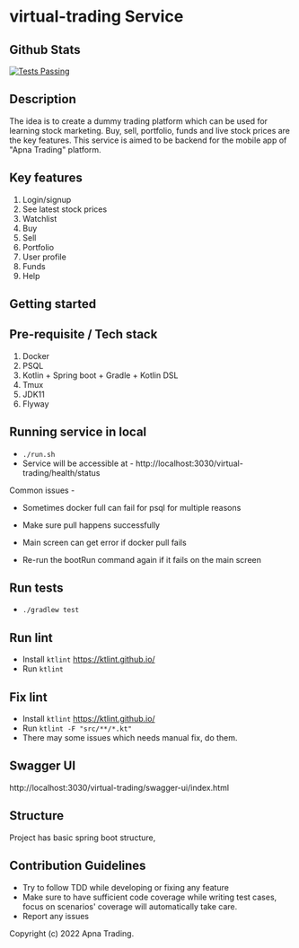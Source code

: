 # virtual-trading Service

## Github Stats
<a href="https://github.com/cksharma11/virtual-trading-backend/actions">
  <img alt="Tests Passing" src="https://github.com/cksharma11/virtual-trading-backend/workflows/Virtual%20Trading/badge.svg" />
</a>

## Description 

The idea is to create a dummy trading platform which can be used for learning stock marketing.
Buy, sell, portfolio, funds and live stock prices are the key features.
This service is aimed to be backend for the mobile app of "Apna Trading" platform.

## Key features 

1. Login/signup
2. See latest stock prices
3. Watchlist
4. Buy
5. Sell
6. Portfolio
7. User profile
8. Funds
9. Help

## Getting started

## Pre-requisite / Tech stack 

1. Docker
2. PSQL
3. Kotlin + Spring boot + Gradle + Kotlin DSL
4. Tmux
5. JDK11
6. Flyway

## Running service in local

- `./run.sh`
- Service will be accessible at - http://localhost:3030/virtual-trading/health/status

Common issues - 

- Sometimes docker full can fail for psql for multiple reasons
- Make sure pull happens successfully 

- Main screen can get error if docker pull fails
- Re-run the bootRun command again if it fails on the main screen 

## Run tests

- `./gradlew test`

## Run lint

- Install `ktlint` https://ktlint.github.io/
- Run `ktlint`

## Fix lint

- Install `ktlint` https://ktlint.github.io/
- Run `ktlint -F "src/**/*.kt"`
- There may some issues which needs manual fix, do them.

## Swagger UI

http://localhost:3030/virtual-trading/swagger-ui/index.html

## Structure

Project has basic spring boot structure,

## Contribution Guidelines 

- Try to follow TDD while developing or fixing any feature
- Make sure to have sufficient code coverage while writing test cases, focus on scenarios' coverage will automatically take care.
- Report any issues

Copyright (c) 2022 Apna Trading.
